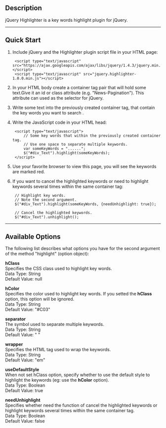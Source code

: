 ## Description
jQuery Highlighter is a key words highlight plugin for jQuery.

----------

## Quick Start
1. Include jQuery and the Highlighter plugin script file in your HTML page:

        <script type="text/javascript" src="https://ajax.googleapis.com/ajax/libs/jquery/1.4.3/jquery.min.js"></script>
        <script type="text/javascript" src="jquery.highlighter-1.0.0.min.js"></script>

2. In your HTML body create a container tag pair that will hold some text.Give it an id or class attribute (e.g. "News-Pagination"). This attribute can used as the selector for jQuery.
3. Write some text into the previously created container tag, that contain the key words you want to search .
4. Write the JavaScript code in your HTML head:

        <script type="text/javascript">
            // Some key words that within the previously created container tag.
            // Use one space to separate multiple keywords.
        	var someKeyWords = "......";
        	$("#div_Text").highlight(someKeyWords);
        </script>

5. Use your favorite browser to view this page, you will see the keywords are marked red.
6. If you want to cancel the highlighted keywords or need to highlight keywords several times within the same container tag:

        // Highlight key words.
        // Note the second argument.
        $("#div_Text").highlight(someKeyWords, {needUnhighlight: true});
        
        // Cancel the highlighted keywords.
        $("#div_Text").unhighlight();

----------

## Available Options
The following list describes what options you have for the second argument of the method "highlight" (option object):

**hClass**  
Specifies the CSS class used to highlight key words.  
Data Type: String  
Default Value: null

**hColor**  
Specifies the color used to highlight key words. If you setted the **hClass** option, this option will be ignored.  
Data Type: String  
Default Value: "#C03"

**separator**  
The symbol used to separate multiple keywords.  
Data Type: String  
Default Value: " "

**wrapper**  
Specifies the HTML tag used to wrap the keywords.  
Data Type: String  
Default Value: "em"

**useDefaultStyle**  
When not set hClass option, specify whether to use the default style to highlight the keywords (eg: use the **hColor** option).  
Data Type: Boolean  
Default Value: true

**needUnhighlight**  
Specifies whether need the function of cancel the highlighted keywords or highlight keywords several times within the same container tag.  
Data Type: Boolean  
Default Value: false